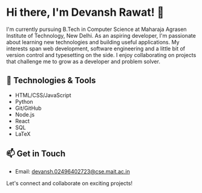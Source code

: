# Hi there, I'm Devansh Rawat! 👋

I'm currently pursuing B.Tech in Computer Science at Maharaja Agrasen Institute of Technology, New Delhi. As an aspiring developer, I'm passionate about learning new technologies and building useful applications. My interests span web development, software engineering and a little bit of version control and typesetting on the side. I enjoy collaborating on projects that challenge me to grow as a developer and problem solver.

## 🔧 Technologies & Tools
- HTML/CSS/JavaScript
- Python
- Git/GitHub
- Node.js
- React
- SQL
- LaTeX

## 📫 Get in Touch
- Email: devansh.02496402723@cse.mait.ac.in

Let's connect and collaborate on exciting projects!
